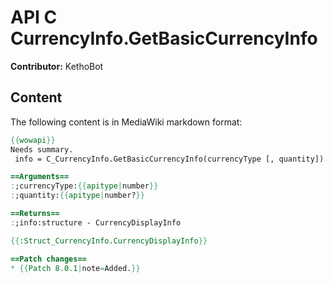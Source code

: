 # API C CurrencyInfo.GetBasicCurrencyInfo

**Contributor:** KethoBot

## Content

The following content is in MediaWiki markdown format:

```mediawiki
{{wowapi}}
Needs summary.
 info = C_CurrencyInfo.GetBasicCurrencyInfo(currencyType [, quantity])

==Arguments==
:;currencyType:{{apitype|number}}
:;quantity:{{apitype|number?}}

==Returns==
:;info:structure - CurrencyDisplayInfo

{{:Struct_CurrencyInfo.CurrencyDisplayInfo}}

==Patch changes==
* {{Patch 8.0.1|note=Added.}}
```